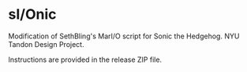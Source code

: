 # sI/Onic
Modification of SethBling's MarI/O script for Sonic the Hedgehog. NYU Tandon Design Project.

Instructions are provided in the release ZIP file.
